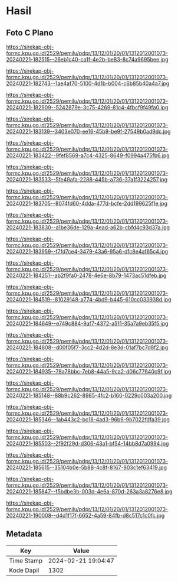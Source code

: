 # Hasil

## Foto C Plano

https://sirekap-obj-formc.kpu.go.id/2529/pemilu/pdpr/13/12/01/20/01/1312012001073-20240221-182515--26eb1c40-ca1f-4e2b-be83-8c74a9695bee.jpg

https://sirekap-obj-formc.kpu.go.id/2529/pemilu/pdpr/13/12/01/20/01/1312012001073-20240221-182743--1ae4af70-5100-4d1b-b004-c6b85b40a4a7.jpg

https://sirekap-obj-formc.kpu.go.id/2529/pemilu/pdpr/13/12/01/20/01/1312012001073-20240221-182909--5242879e-3c75-4269-81c4-4fbcf9f49fa0.jpg

https://sirekap-obj-formc.kpu.go.id/2529/pemilu/pdpr/13/12/01/20/01/1312012001073-20240221-183139--3403e070-ee16-45b9-be9f-27549b0ad9dc.jpg

https://sirekap-obj-formc.kpu.go.id/2529/pemilu/pdpr/13/12/01/20/01/1312012001073-20240221-183422--9fef8569-a7c4-4325-8649-f0994a475fb6.jpg

https://sirekap-obj-formc.kpu.go.id/2529/pemilu/pdpr/13/12/01/20/01/1312012001073-20240221-183533--5fe49afa-2288-445b-a736-37a1f3224257.jpg

https://sirekap-obj-formc.kpu.go.id/2529/pemilu/pdpr/13/12/01/20/01/1312012001073-20240221-183705--8074fd60-4dda-477d-bcfe-2dd199625f1e.jpg

https://sirekap-obj-formc.kpu.go.id/2529/pemilu/pdpr/13/12/01/20/01/1312012001073-20240221-183830--a1be36de-129a-4ead-a62b-cbfd4c93d37a.jpg

https://sirekap-obj-formc.kpu.go.id/2529/pemilu/pdpr/13/12/01/20/01/1312012001073-20240221-183959--f7fd7ce4-3479-43a6-95a6-dfc8e4af65c4.jpg

https://sirekap-obj-formc.kpu.go.id/2529/pemilu/pdpr/13/12/01/20/01/1312012001073-20240221-184251--ab2f9fa0-2478-4e6e-8b79-1473ac51dfeb.jpg

https://sirekap-obj-formc.kpu.go.id/2529/pemilu/pdpr/13/12/01/20/01/1312012001073-20240221-184519--81029148-a774-4bd9-b445-610cc033938d.jpg

https://sirekap-obj-formc.kpu.go.id/2529/pemilu/pdpr/13/12/01/20/01/1312012001073-20240221-184649--e749c884-9af7-4372-a511-35a7a9eb35f5.jpg

https://sirekap-obj-formc.kpu.go.id/2529/pemilu/pdpr/13/12/01/20/01/1312012001073-20240221-184808--d00f05f7-3cc2-4d2d-8e3d-01af7bc7d8f2.jpg

https://sirekap-obj-formc.kpu.go.id/2529/pemilu/pdpr/13/12/01/20/01/1312012001073-20240221-184935--78a78bbc-7eb8-44a5-9ca2-d06c77640c9f.jpg

https://sirekap-obj-formc.kpu.go.id/2529/pemilu/pdpr/13/12/01/20/01/1312012001073-20240221-185148--88b9c262-8985-4fc2-b160-0229c003a200.jpg

https://sirekap-obj-formc.kpu.go.id/2529/pemilu/pdpr/13/12/01/20/01/1312012001073-20240221-185346--1ab443c2-bc18-4ad3-96b6-9b7022fdfa39.jpg

https://sirekap-obj-formc.kpu.go.id/2529/pemilu/pdpr/13/12/01/20/01/1312012001073-20240221-185503--2f92f29d-d306-43a1-bf54-14bb8d7a0994.jpg

https://sirekap-obj-formc.kpu.go.id/2529/pemilu/pdpr/13/12/01/20/01/1312012001073-20240221-185615--35104b0e-5b88-4c8f-8167-903c1ef63419.jpg

https://sirekap-obj-formc.kpu.go.id/2529/pemilu/pdpr/13/12/01/20/01/1312012001073-20240221-185847--f5bdbe3b-003d-4e6a-870d-263a3a8276e8.jpg

https://sirekap-obj-formc.kpu.go.id/2529/pemilu/pdpr/13/12/01/20/01/1312012001073-20240221-190008--d4d1f17f-6652-4a59-84fb-d8c517c1c0fc.jpg


## Metadata

| Key        | Value               |
| ---------- | ------------------- |
| Time Stamp | 2024-02-21 19:04:47 |
| Kode Dapil | 1302                |



